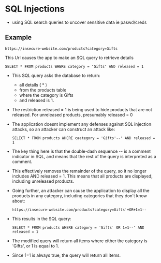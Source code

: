 # SQL Injections

- using SQL search queries to uncover sensitive data ie paswd/creds

## Example

  `https://insecure-website.com/products?category=Gifts`

This Url causes the app to make an SQL query to retrieve details
  
  `SELECT * FROM products WHERE category = 'Gifts' AND released = 1`
  
- This SQL query asks the database to return:
  - all details ( * )
  - from the products table
  - where the category is Gifts
  - and released is 1.

- The restriction released = 1 is being used to hide products that are not released. For unreleased products, presumably released = 0

- The application doesnt implement any defenses against SQL injection attacks, so an attacker can construct an attack like:

  `SELECT * FROM products WHERE caategory = 'Gifts'--' AND released = 1`

- The key thing here is that the double-dash sequence -- is a comment indicator in SQL, and means that the rest of the query is interpreted as a comment.
- This effectively removes the remainder of the query, so it no longer includes AND released = 1. This means that all products are displayed, including unreleased products.

- Going further, an attacker can cause the application to display all the products in any category, including categories that they don't know about:
  
  `https://insecure-website.com/products?category=Gifts'+OR+1=1--`

- This results in the SQL query:

  `SELECT * FROM products WHERE category = 'Gifts' OR 1=1--' AND released = 1`

- The modified query will return all items where either the category is 'Gifts', or 1 is equal to 1.

- Since 1=1 is always true, the query will return all items.
